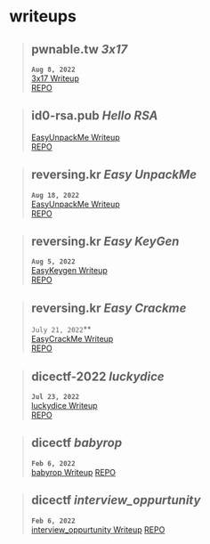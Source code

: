 # writeups

> ## **pwnable.tw *3x17***
> **`Aug 8, 2022`**  
> [3x17 Writeup](/ctf/pwnable.tw/3x17/notes.html)  
> [REPO](https://github.com/loggervicky69/ctf/tree/main/pwnable.tw/3x17)  

> ## **id0-rsa.pub *Hello RSA***
> 
> [EasyUnpackMe Writeup](/ctf/reversing.kr/easy_unpackme/notes.md)  
> [REPO](https://github.com/loggervicky69/ctf/tree/main/reversing.kr/easy_unpackme)  

> ## **reversing.kr *Easy UnpackMe***
> **`Aug 18, 2022`**  
> [EasyUnpackMe Writeup](/ctf/reversing.kr/easy_unpackme/notes.md)  
> [REPO](https://github.com/loggervicky69/ctf/tree/main/reversing.kr/easy_unpackme)  

> ## **reversing.kr *Easy KeyGen***
> **`Aug 5, 2022`**  
> [EasyKeygen Writeup](/ctf/reversing.kr/easy_keygen/notes.txt)  
> [REPO](https://github.com/loggervicky69/ctf/tree/main/reversing.kr/easy_keygen)  

> ## **reversing.kr *Easy Crackme***
> `July 21, 2022`**  
> [EasyCrackMe Writeup](/ctf/reversing.kr/easy_crack/notes.txt)  
> [REPO](https://github.com/loggervicky69/ctf/tree/main/reversing.kr/easy_crack)  


> ## **dicectf-2022  *luckydice***
> **`Jul 23, 2022`**  
> [luckydice Writeup](/ctf/dicectf-2022/luckydice/notes.html)  
> [REPO](https://github.com/loggervicky69/ctf/blob/main/dicectf-2022/luckydice)

> ## **dicectf  *babyrop***
> **`Feb 6, 2022`**  
> [babyrop Writeup](/ctf/blob/main/dicectf/baby-rop/README.md)
> [REPO](https://github.com/loggervicky69/ctf/tree/main/dicectf/baby-rop)

> ## **dicectf  *interview&#95;oppurtunity***
> **`Feb 6, 2022`**  
> [interview&#95;oppurtunity Writeup](/ctf/blob/main/dicectf/interview_opportunity/README.md)
> [REPO](https://github.com/loggervicky69/ctf/tree/main/dicectf/interview_opportunity)

